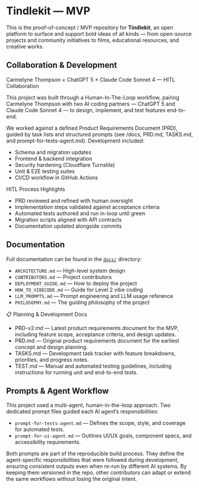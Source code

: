 # Tindlekit — MVP

This is the proof-of-concept / MVP repository for **Tindlekit**, an open platform to surface and support bold ideas of all kinds — from open-source projects and community initiatives to films, educational resources, and creative works.

## Collaboration & Development

Carmelyne Thompson × ChatGPT 5 × Claude Code Sonnet 4 — HITL Collaboration

This project was built through a Human-In-The-Loop workflow, pairing Carmelyne Thompson with two AI coding partners — ChatGPT 5 and Claude Code Sonnet 4 — to design, implement, and test features end-to-end.

We worked against a defined Product Requirements Document (PRD), guided by task lists and structured prompts (see /docs, PRD.md, TASKS.md, and prompt-for-tests-agent.md). Development included:

- Schema and migration updates
- Frontend & backend integration
- Security hardening (Cloudflare Turnstile)
- Unit & E2E testing suites
- CI/CD workflow in GitHub Actions

HITL Process Highlights

- PRD reviewed and refined with human oversight
- Implementation steps validated against acceptance criteria
- Automated tests authored and run in-loop until green
- Migration scripts aligned with API contracts
- Documentation updated alongside commits

## Documentation

Full documentation can be found in the [`docs/`](./docs) directory:

- `ARCHITECTURE.md` — High-level system design
- `CONTRIBUTORS.md` — Project contributors
- `DEPLOYMENT_GUIDE.md` — How to deploy the project
- `HOW_TO_VIBECODE.md` — Guide for Level 2 vibe coding
- `LLM_PROMPTS.md` — Prompt engineering and LLM usage reference
- `PHILOSOPHY.md` — The guiding philosophy of the project

📋 Planning & Development Docs

- PRD-v2.md — Latest product requirements document for the MVP, including feature scope, acceptance criteria, and design updates.
- PRD.md — Original product requirements document for the earliest concept and design planning.
- TASKS.md — Development task tracker with feature breakdowns, priorities, and progress notes.
- TEST.md — Manual and automated testing guidelines, including instructions for running unit and end-to-end tests.

## Prompts & Agent Workflow

This project used a multi-agent, human-in-the-loop approach.
Two dedicated prompt files guided each AI agent’s responsibilities:

- `prompt-for-tests-agent.md` — Defines the scope, style, and coverage for automated tests.
- `prompt-for-ui-agent.md` — Outlines UI/UX goals, component specs, and accessibility requirements.

Both prompts are part of the reproducible build process. They define the agent-specific responsibilities that were followed during development, ensuring consistent outputs even when re-run by different AI systems. By keeping them versioned in the repo, other contributors can adapt or extend the same workflows without losing the original intent.
